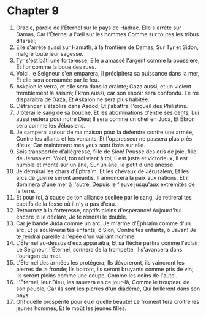 # Chapter 9

1. Oracle, parole de l'Éternel sur le pays de Hadrac. Elle s'arrête sur Damas, Car l'Éternel a l'œil sur les hommes Comme sur toutes les tribus d'Israël;
2. Elle s'arrête aussi sur Hamath, à la frontière de Damas, Sur Tyr et Sidon, malgré toute leur sagesse.
3. Tyr s'est bâti une forteresse; Elle a amassé l'argent comme la poussière, Et l'or comme la boue des rues.
4. Voici, le Seigneur s'en emparera, Il précipitera sa puissance dans la mer, Et elle sera consumée par le feu.
5. Askalon le verra, et elle sera dans la crainte; Gaza aussi, et un violent tremblement la saisira; Ékron aussi, car son espoir sera confondu. Le roi disparaîtra de Gaza, Et Askalon ne sera plus habitée.
6. L'étranger s'établira dans Asdod, Et j'abattrai l'orgueil des Philistins.
7. J'ôterai le sang de sa bouche, Et les abominations d'entre ses dents; Lui aussi restera pour notre Dieu; Il sera comme un chef en Juda, Et Ékron sera comme les Jébusiens.
8. Je camperai autour de ma maison pour la défendre contre une armée, Contre les allants et les venants, Et l'oppresseur ne passera plus près d'eux; Car maintenant mes yeux sont fixés sur elle.
9. Sois transportée d'allégresse, fille de Sion! Pousse des cris de joie, fille de Jérusalem! Voici, ton roi vient à toi; Il est juste et victorieux, Il est humble et monté sur un âne, Sur un âne, le petit d'une ânesse.
10. Je détruirai les chars d'Éphraïm, Et les chevaux de Jérusalem; Et les arcs de guerre seront anéantis. Il annoncera la paix aux nations, Et il dominera d'une mer à l'autre, Depuis le fleuve jusqu'aux extrémités de la terre.
11. Et pour toi, à cause de ton alliance scellée par le sang, Je retirerai tes captifs de la fosse où il n'y a pas d'eau.
12. Retournez à la forteresse, captifs pleins d'espérance! Aujourd'hui encore je le déclare, Je te rendrai le double.
13. Car je bande Juda comme un arc, Je m'arme d'Éphraïm comme d'un arc, Et je soulèverai tes enfants, ô Sion, Contre tes enfants, ô Javan! Je te rendrai pareille à l'épée d'un vaillant homme.
14. L'Éternel au-dessus d'eux apparaîtra, Et sa flèche partira comme l'éclair; Le Seigneur, l'Éternel, sonnera de la trompette, Il s'avancera dans l'ouragan du midi.
15. L'Éternel des armées les protégera; Ils dévoreront, ils vaincront les pierres de la fronde; Ils boiront, ils seront bruyants comme pris de vin; Ils seront pleins comme une coupe, Comme les coins de l'autel.
16. L'Éternel, leur Dieu, les sauvera en ce jour-là, Comme le troupeau de son peuple; Car ils sont les pierres d'un diadème, Qui brilleront dans son pays.
17. Oh! quelle prospérité pour eux! quelle beauté! Le froment fera croître les jeunes hommes, Et le moût les jeunes filles.

